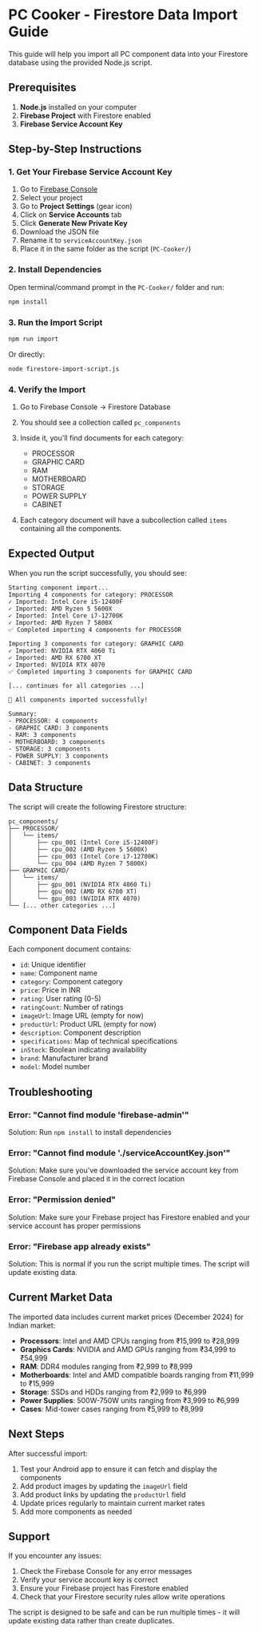 # PC Cooker - Firestore Data Import Guide

This guide will help you import all PC component data into your Firestore database using the provided Node.js script.

## Prerequisites

1. **Node.js** installed on your computer
2. **Firebase Project** with Firestore enabled
3. **Firebase Service Account Key**

## Step-by-Step Instructions

### 1. Get Your Firebase Service Account Key

1. Go to [Firebase Console](https://console.firebase.google.com/)
2. Select your project
3. Go to **Project Settings** (gear icon)
4. Click on **Service Accounts** tab
5. Click **Generate New Private Key**
6. Download the JSON file
7. Rename it to `serviceAccountKey.json`
8. Place it in the same folder as the script (`PC-Cooker/`)

### 2. Install Dependencies

Open terminal/command prompt in the `PC-Cooker/` folder and run:

```bash
npm install
```

### 3. Run the Import Script

```bash
npm run import
```

Or directly:

```bash
node firestore-import-script.js
```

### 4. Verify the Import

1. Go to Firebase Console → Firestore Database
2. You should see a collection called `pc_components`
3. Inside it, you'll find documents for each category:
   - PROCESSOR
   - GRAPHIC CARD
   - RAM
   - MOTHERBOARD
   - STORAGE
   - POWER SUPPLY
   - CABINET

4. Each category document will have a subcollection called `items` containing all the components.

## Expected Output

When you run the script successfully, you should see:

```
Starting component import...
Importing 4 components for category: PROCESSOR
✓ Imported: Intel Core i5-12400F
✓ Imported: AMD Ryzen 5 5600X
✓ Imported: Intel Core i7-12700K
✓ Imported: AMD Ryzen 7 5800X
✅ Completed importing 4 components for PROCESSOR

Importing 3 components for category: GRAPHIC CARD
✓ Imported: NVIDIA RTX 4060 Ti
✓ Imported: AMD RX 6700 XT
✓ Imported: NVIDIA RTX 4070
✅ Completed importing 3 components for GRAPHIC CARD

[... continues for all categories ...]

🎉 All components imported successfully!

Summary:
- PROCESSOR: 4 components
- GRAPHIC CARD: 3 components
- RAM: 3 components
- MOTHERBOARD: 3 components
- STORAGE: 3 components
- POWER SUPPLY: 3 components
- CABINET: 3 components
```

## Data Structure

The script will create the following Firestore structure:

```
pc_components/
├── PROCESSOR/
│   └── items/
│       ├── cpu_001 (Intel Core i5-12400F)
│       ├── cpu_002 (AMD Ryzen 5 5600X)
│       ├── cpu_003 (Intel Core i7-12700K)
│       └── cpu_004 (AMD Ryzen 7 5800X)
├── GRAPHIC CARD/
│   └── items/
│       ├── gpu_001 (NVIDIA RTX 4060 Ti)
│       ├── gpu_002 (AMD RX 6700 XT)
│       └── gpu_003 (NVIDIA RTX 4070)
└── [... other categories ...]
```

## Component Data Fields

Each component document contains:

- `id`: Unique identifier
- `name`: Component name
- `category`: Component category
- `price`: Price in INR
- `rating`: User rating (0-5)
- `ratingCount`: Number of ratings
- `imageUrl`: Image URL (empty for now)
- `productUrl`: Product URL (empty for now)
- `description`: Component description
- `specifications`: Map of technical specifications
- `inStock`: Boolean indicating availability
- `brand`: Manufacturer brand
- `model`: Model number

## Troubleshooting

### Error: "Cannot find module 'firebase-admin'"
Solution: Run `npm install` to install dependencies

### Error: "Cannot find module './serviceAccountKey.json'"
Solution: Make sure you've downloaded the service account key from Firebase Console and placed it in the correct location

### Error: "Permission denied"
Solution: Make sure your Firebase project has Firestore enabled and your service account has proper permissions

### Error: "Firebase app already exists"
Solution: This is normal if you run the script multiple times. The script will update existing data.

## Current Market Data

The imported data includes current market prices (December 2024) for Indian market:

- **Processors**: Intel and AMD CPUs ranging from ₹15,999 to ₹28,999
- **Graphics Cards**: NVIDIA and AMD GPUs ranging from ₹34,999 to ₹54,999
- **RAM**: DDR4 modules ranging from ₹2,999 to ₹8,999
- **Motherboards**: Intel and AMD compatible boards ranging from ₹11,999 to ₹15,999
- **Storage**: SSDs and HDDs ranging from ₹2,999 to ₹6,999
- **Power Supplies**: 500W-750W units ranging from ₹3,999 to ₹6,999
- **Cases**: Mid-tower cases ranging from ₹5,999 to ₹8,999

## Next Steps

After successful import:

1. Test your Android app to ensure it can fetch and display the components
2. Add product images by updating the `imageUrl` field
3. Add product links by updating the `productUrl` field
4. Update prices regularly to maintain current market rates
5. Add more components as needed

## Support

If you encounter any issues:

1. Check the Firebase Console for any error messages
2. Verify your service account key is correct
3. Ensure your Firebase project has Firestore enabled
4. Check that your Firestore security rules allow write operations

The script is designed to be safe and can be run multiple times - it will update existing data rather than create duplicates. 
